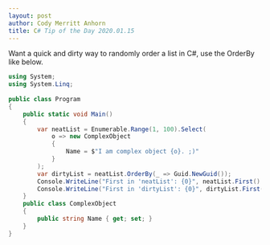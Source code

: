 ```yaml
---
layout: post
author: Cody Merritt Anhorn
title: C# Tip of the Day 2020.01.15
---
```


Want a quick and dirty way to randomly order a list in C#, use the OrderBy like below.

~~~ csharp
using System;
using System.Linq;
					
public class Program
{
	public static void Main()
	{
		var neatList = Enumerable.Range(1, 100).Select(
			o => new ComplexObject
			{
				Name = $"I am complex object {o}. ;)"
			}
		);
		var dirtyList = neatList.OrderBy(_ => Guid.NewGuid());
		Console.WriteLine("First in 'neatList': {0}", neatList.First().Name);
		Console.WriteLine("First in 'dirtyList': {0}", dirtyList.First().Name);
	}
	public class ComplexObject
	{
		public string Name { get; set; }
	}
}
~~~
